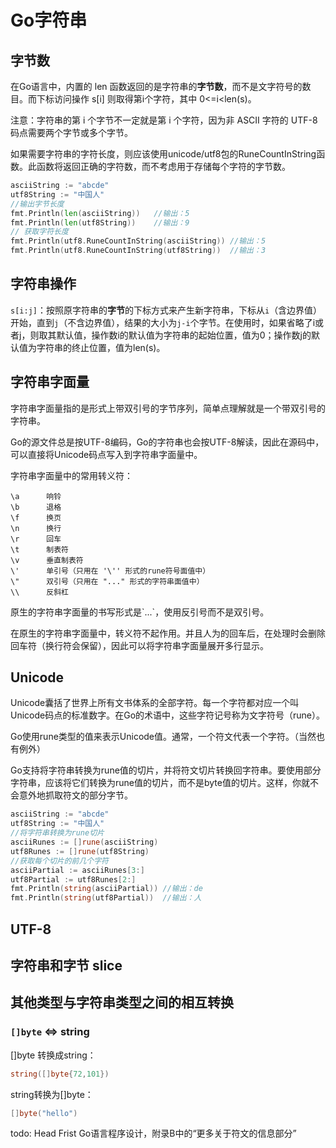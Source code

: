 # Go字符串

## 字节数

在Go语言中，内置的 len 函数返回的是字符串的**字节数**，而不是文字符号的数目。而下标访问操作 s[i] 则取得第i个字符，其中 0<=i<len(s)。

注意：字符串的第 i 个字节不一定就是第 i 个字符，因为非 ASCII 字符的 UTF-8 码点需要两个字节或多个字节。

如果需要字符串的字符长度，则应该使用unicode/utf8包的RuneCountInString函数。此函数将返回正确的字符数，而不考虑用于存储每个字符的字节数。

```go
asciiString := "abcde"
utf8String := "中国人"
//输出字节长度
fmt.Println(len(asciiString))	//输出：5
fmt.Println(len(utf8String))	//输出：9
// 获取字符长度
fmt.Println(utf8.RuneCountInString(asciiString)) //输出：5
fmt.Println(utf8.RuneCountInString(utf8String))	 //输出：3
```



## 字符串操作

`s[i:j]`：按照原字符串的**字节**的下标方式来产生新字符串，下标从`i`（含边界值）开始，直到`j`（不含边界值），结果的大小为`j-i`个字节。在使用时，如果省略了i或者j，则取其默认值，操作数i的默认值为字符串的起始位置，值为0；操作数j的默认值为字符串的终止位置，值为len(s)。



## 字符串字面量

字符串字面量指的是形式上带双引号的字节序列，简单点理解就是一个带双引号的字符串。

Go的源文件总是按UTF-8编码，Go的字符串也会按UTF-8解读，因此在源码中，可以直接将Unicode码点写入到字符串字面量中。

字符串字面量中的常用转义符：

```
\a      响铃
\b      退格
\f      换页
\n      换行
\r      回车
\t      制表符
\v      垂直制表符
\'      单引号（只用在 '\'' 形式的rune符号面值中）
\"      双引号（只用在 "..." 形式的字符串面值中）
\\      反斜杠
```

原生的字符串字面量的书写形式是\`...\`，使用反引号而不是双引号。

在原生的字符串字面量中，转义符不起作用。并且人为的回车后，在处理时会删除回车符（换行符会保留），因此可以将字符串字面量展开多行显示。



## Unicode

Unicode囊括了世界上所有文书体系的全部字符。每一个字符都对应一个叫Unicode码点的标准数字。在Go的术语中，这些字符记号称为文字符号（rune）。

Go使用rune类型的值来表示Unicode值。通常，一个符文代表一个字符。（当然也有例外）

Go支持将字符串转换为rune值的切片，并将符文切片转换回字符串。要使用部分字符串，应该将它们转换为rune值的切片，而不是byte值的切片。这样，你就不会意外地抓取符文的部分字节。

```go
asciiString := "abcde"
utf8String := "中国人"
//将字符串转换为rune切片
asciiRunes := []rune(asciiString)
utf8Runes := []rune(utf8String)
//获取每个切片的前几个字符
asciiPartial := asciiRunes[3:]
utf8Partial := utf8Runes[2:]
fmt.Println(string(asciiPartial)) //输出：de
fmt.Println(string(utf8Partial))  //输出：人
```



## UTF-8

## 字符串和字节 slice





## 其他类型与字符串类型之间的相互转换

### `[]byte` <=> string

[]byte 转换成string：

```go
string([]byte{72,101})
```

string转换为[]byte：

```go
[]byte("hello")
```







todo: Head Frist Go语言程序设计，附录B中的“更多关于符文的信息部分”